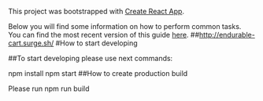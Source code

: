 This project was bootstrapped with [Create React App](https://github.com/facebookincubator/create-react-app).

Below you will find some information on how to perform common tasks.<br>
You can find the most recent version of this guide [here](https://github.com/facebookincubator/create-react-app/blob/master/packages/react-scripts/template/README.md).
##http://endurable-cart.surge.sh/
#How to start developing

##To start developing please use next commands:

npm install
npm start
##How to create production build

Please run npm run build

